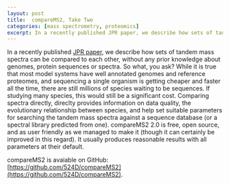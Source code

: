 ```yaml
---
layout: post
title:  compareMS2, Take Two
categories: [mass spectrometry, proteomics]
excerpt: In a recently published JPR paper, we describe how sets of tandem mass spectra can be compared to each other, without any prior knowledge about genomes, protein sequences or spectra. So what, you ask?
---
```

In a recently published [JPR paper](https://pubs.acs.org/doi/10.1021/acs.jproteome.2c00457), we describe how sets of tandem mass spectra can be compared to each other, without any prior knowledge about genomes, protein sequences or spectra. So what, you ask? While it is true that most model systems have well annotated genomes and reference proteomes, and sequencing a single organism is getting cheaper and faster all the time, there are still millions of species waiting to be sequences. If studying many species, this would still be a significant cost. Comparing spectra directly, direclty provides information on data quality, the evolutionary relationship between species, and help set suitable parameters for searching the tandem mass spectra against a sequence database (or a spectral library predicted from one). compareMS2 2.0 is free, open source, and as user friendly as we managed to make it (though it can certainly be improved in this regard). It usually produces reasonable results with all parameters at their default.

compareMS2 is avaiable on GitHub: [https://github.com/524D/compareMS2](https://github.com/524D/compareMS2).
&nbsp;  
&nbsp;  
&nbsp; 

